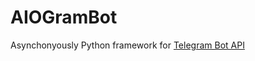 # AIOGramBot
Asynchonyously Python framework for [Telegram Bot API](https://core.telegram.org/bots/api)
